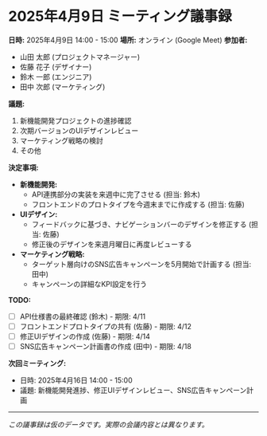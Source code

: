 # 2025年4月9日 ミーティング議事録

**日時:** 2025年4月9日 14:00 - 15:00
**場所:** オンライン (Google Meet)
**参加者:**
*   山田 太郎 (プロジェクトマネージャー)
*   佐藤 花子 (デザイナー)
*   鈴木 一郎 (エンジニア)
*   田中 次郎 (マーケティング)

**議題:**

1.  新機能開発プロジェクトの進捗確認
2.  次期バージョンのUIデザインレビュー
3.  マーケティング戦略の検討
4.  その他

**決定事項:**

*   **新機能開発:**
    *   API連携部分の実装を来週中に完了させる (担当: 鈴木)
    *   フロントエンドのプロトタイプを今週末までに作成する (担当: 佐藤)
*   **UIデザイン:**
    *   フィードバックに基づき、ナビゲーションバーのデザインを修正する (担当: 佐藤)
    *   修正後のデザインを来週月曜日に再度レビューする
*   **マーケティング戦略:**
    *   ターゲット層向けのSNS広告キャンペーンを5月開始で計画する (担当: 田中)
    *   キャンペーンの詳細なKPI設定を行う

**TODO:**

*   [ ] API仕様書の最終確認 (鈴木) - 期限: 4/11
*   [ ] フロントエンドプロトタイプの共有 (佐藤) - 期限: 4/12
*   [ ] 修正UIデザインの作成 (佐藤) - 期限: 4/14
*   [ ] SNS広告キャンペーン計画書の作成 (田中) - 期限: 4/18

**次回ミーティング:**

*   日時: 2025年4月16日 14:00 - 15:00
*   議題: 新機能開発進捗、修正UIデザインレビュー、SNS広告キャンペーン計画

---

*この議事録は仮のデータです。実際の会議内容とは異なります。*
